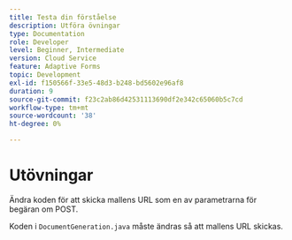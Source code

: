 ```yaml
---
title: Testa din förståelse
description: Utföra övningar
type: Documentation
role: Developer
level: Beginner, Intermediate
version: Cloud Service
feature: Adaptive Forms
topic: Development
exl-id: f150566f-33e5-48d3-b248-bd5602e96af8
duration: 9
source-git-commit: f23c2ab86d42531113690df2e342c65060b5c7cd
workflow-type: tm+mt
source-wordcount: '38'
ht-degree: 0%

---
```


# Utövningar

Ändra koden för att skicka mallens URL som en av parametrarna för begäran om POST.

Koden i `DocumentGeneration.java` måste ändras så att mallens URL skickas.
